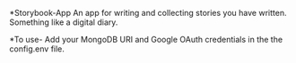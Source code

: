 *Storybook-App
An app for writing and collecting stories you have written. Something like a digital diary.

*To use- Add your MongoDB URI and Google OAuth credentials in the the config.env file.
